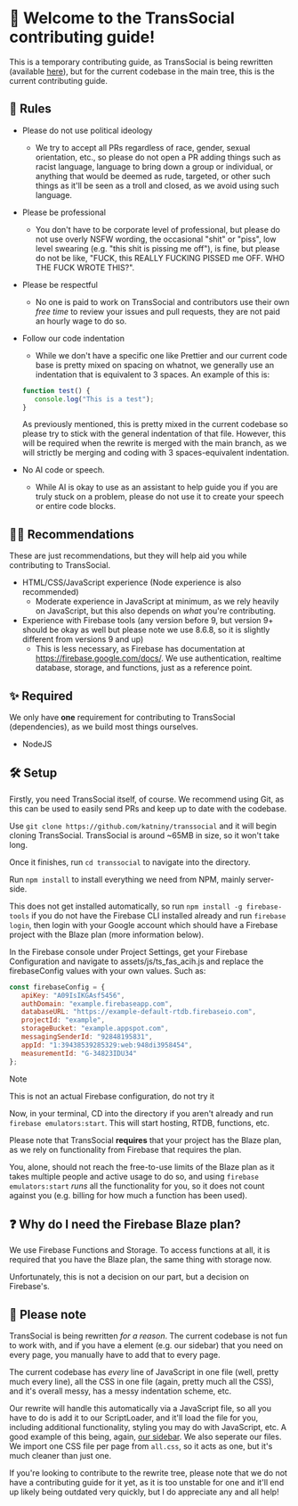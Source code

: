 # 👋 Welcome to the TransSocial contributing guide!
This is a temporary contributing guide, as TransSocial is being rewritten (available [here](https://github.com/katniny/transsocial/tree/rewritten)), but for the current codebase in the main tree, this is the current contributing guide.

## 📃 Rules
- Please do not use political ideology
   - We try to accept all PRs regardless of race, gender, sexual orientation, etc., so please do not open a PR adding things such as racist language, language to bring down a group or individual, or anything that would be deemed as rude, targeted, or other such things as it'll be seen as a troll and closed, as we avoid using such language.
- Please be professional
   - You don't have to be corporate level of professional, but please do not use overly NSFW wording, the occasional "shit" or "piss", low level swearing (e.g. "this shit is pissing me off"), is fine, but please do not be like, "FUCK, this REALLY FUCKING PISSED me OFF. WHO THE FUCK WROTE THIS?".
- Please be respectful
   - No one is paid to work on TransSocial and contributors use their own *free time* to review your issues and pull requests, they are not paid an hourly wage to do so.
- Follow our code indentation
   - While we don't have a specific one like Prettier and our current code base is pretty mixed on spacing on whatnot, we generally use an indentation that is equivalent to 3 spaces.
   An example of this is:

   ```js 
   function test() {
      console.log("This is a test");
   }
   ```

   As previously mentioned, this is pretty mixed in the current codebase so please try to stick with the general indentation of that file. However, this will be required when the rewrite is merged with the main branch, as we will strictly be merging and coding with 3 spaces-equivalent indentation.

- No AI code or speech.
   - While AI is okay to use as an assistant to help guide you if you are truly stuck on a problem, please do not use it to create your speech or entire code blocks.

## 👩‍💻 Recommendations
These are just recommendations, but they will help aid you while contributing to TransSocial.
- HTML/CSS/JavaScript experience (Node experience is also recommended)
   - Moderate experience in JavaScript at minimum, as we rely heavily on JavaScript, but this also depends on *what* you're contributing.
- Experience with Firebase tools (any version before 9, but version 9+ should be okay as well but please note we use 8.6.8, so it is slightly different from versions 9 and up)
   - This is less necessary, as Firebase has documentation at https://firebase.google.com/docs/. We use authentication, realtime database, storage, and functions, just as a reference point.

## ✨ Required
We only have **one** requirement for contributing to TransSocial (dependencies), as we build most things ourselves.
- NodeJS

## 🛠 Setup
Firstly, you need TransSocial itself, of course. We recommend using Git, as this can be used to easily send PRs and keep up to date with the codebase.

Use `git clone https://github.com/katniny/transsocial` and it will begin cloning TransSocial. TransSocial is around ~65MB in size, so it won't take long.

Once it finishes, run `cd transsocial` to navigate into the directory.

Run `npm install` to install everything we need from NPM, mainly server-side.

This does not get installed automatically, so run `npm install -g firebase-tools` if you do not have the Firebase CLI installed already and run `firebase login`, then login with your Google account which should have a Firebase project with the Blaze plan (more information below).

In the Firebase console under Project Settings, get your Firebase Configuration and navigate to assets/js/ts_fas_acih.js and replace the firebaseConfig values with your own values. Such as:

```js
const firebaseConfig = {
   apiKey: "A09IsIKGAsf5456",
   authDomain: "example.firebaseapp.com",
   databaseURL: "https://example-default-rtdb.firebaseio.com",
   projectId: "example",
   storageBucket: "example.appspot.com",
   messagingSenderId: "92848195831",
   appId: "1:39438539285329:web:948di3958454",
   measurementId: "G-34823IDU34"
};
```
> [!NOTE]
> This is not an actual Firebase configuration, do not try it

Now, in your terminal, CD into the directory if you aren't already and run `firebase emulators:start`. This will start hosting, RTDB, functions, etc.

Please note that TransSocial **requires** that your project has the Blaze plan, as we rely on functionality from Firebase that requires the plan.

You, alone, should not reach the free-to-use limits of the Blaze plan as it takes multiple people and active usage to do so, and using `firebase emulators:start` *runs* all the functionality for you, so it does not count against you (e.g. billing for how much a function has been used).

## ❓ Why do I need the Firebase Blaze plan?
We use Firebase Functions and Storage. To access functions at all, it is required that you have the Blaze plan, the same thing with storage now.

Unfortunately, this is not a decision on our part, but a decision on Firebase's.

## 📝 Please note
TransSocial is being rewritten *for a reason*. The current codebase is not fun to work with, and if you have a element (e.g. our sidebar) that you need on every page, you manually have to add that to every page.

The current codebase has *every* line of JavaScript in one file (well, pretty much every line), all the CSS in one file (again, pretty much all the CSS), and it's overall messy, has a messy indentation scheme, etc. 

Our rewrite will handle this automatically via a JavaScript file, so all you have to do is add it to our ScriptLoader, and it'll load the file for you, including additional functionality, styling you may do with JavaScript, etc. A good example of this being, again, [our sidebar](https://github.com/katniny/transsocial/blob/rewrite/assets/js/sidebar.js). We also seperate our files. We import one CSS file per page from `all.css`, so it acts as one, but it's much cleaner than just one.

If you're looking to contribute to the rewrite tree, please note that we do not have a contributing guide for it yet, as it is too unstable for one and it'll end up likely being outdated very quickly, but I do appreciate any and all help!